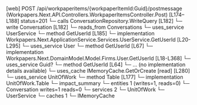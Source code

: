 [web] POST /api/workpaperitems/{workpaperItemId:Guid}/postmessage  (Workpapers.Next.API.Controllers.WorkpaperItemsController.Post)  [L174–L188] status=201
  └─ calls ConversationRepository.WriteQuery [L182]
  └─ write Conversation [L182]
    └─ reads_from Conversations
  └─ uses_service UserService
    └─ method GetUserId [L185]
      └─ implementation Workpapers.Next.ApplicationService.Services.UserService.GetUserId [L20-L295]
        └─ uses_service User
          └─ method GetUserId [L67]
            └─ implementation Workpapers.Next.DomainModel.Model.Firms.User.GetUserId [L18-L368]
        └─ uses_service Guid?
          └─ method GetUserId [L64]
            └─ ... (no implementation details available)
        └─ uses_cache IMemoryCache.GetOrCreate [read] [L280]
  └─ uses_service UnitOfWork
    └─ method Table [L177]
      └─ implementation UnitOfWork.Table
  └─ impact_summary
    └─ entities 1 (writes=1, reads=0)
      └─ Conversation writes=1 reads=0
    └─ services 2
      └─ UnitOfWork
      └─ UserService
    └─ caches 1
      └─ IMemoryCache

